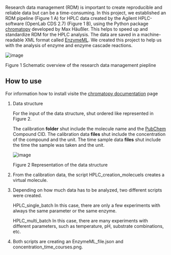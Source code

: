 Research data management (RDM) is important to create reproducible and reliable data but can be a time-consuming. In this project, we established an RDM pipeline (Figure 1 A) for HPLC data created by the Agilent HPLC-software (OpenLab CDS 2.7) (Figure 1 B), using the Python package [chromatopy](https://github.com/FAIRChemistry/chromatopy) developed by Max Häußler. This helps to speed up and standardize RDM for the HPLC analysis. The data are saved in a machine-readable XML format called [EnzymeML](https://enzymeml.github.io/tools/).  We created this project to help us with the analysis of enzyme and enzyme cascade reactions.

![image](https://github.com/user-attachments/assets/14bd9ae4-0af8-4848-8ec3-3c960c839fcf)


Figure 1 Schematic overview of the research data management piepline 

## How to use
For information how to install visite the [chromatopy documentation](https://fairchemistry.github.io/chromatopy/#installation) page
1. Data structure
   
   For the input of the data structure, shut ordered like represented in Figure 2.
   
   The calibration **folder** shut include the molecule name and the [PubChem](https://pubchem.ncbi.nlm.nih.gov/) Compound CID. The calibration data **files** shut include the concentration of the compound and the unit.
   The time sample data **files** shut include the time the sample was taken and the unit.
   
   ![image](https://github.com/user-attachments/assets/9789044d-9294-4286-b1d4-f2c9f0753264)

   Figure 2 Representation of the data structure

3. From the calibration data, the script HPLC_creation_molecuels creates a virtual molecule.
4. Depending on how much data has to be analyzed, two different scripts were created.

   HPLC_single_batch
   In this case, there are only a few experiments with always the same parameter or the same enzyme.

   HPLC_multi_batch
   In this case, there are many experiments with different parameters, such as temperature, pH, substrate combinations, etc. 


3. Both scripts are creating an EnzymeML_file.json and  concentration_time_courses.png. 
